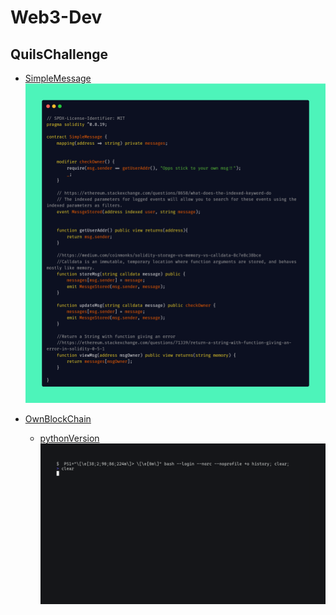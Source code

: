 # Web3-Dev

## QuilsChallenge
- [SimpleMessage](https://github.com/Aviksaikat/Web3-Dev/tree/main/QuilsChallenges/OwnBlockChain/SimpleMessage)
![](QuilsChallenges/SimpleMessage/carbon.png)

- [OwnBlockChain](https://github.com/Aviksaikat/Web3-Dev/tree/main/QuilsChallenges/OwnBlockChain/)
    - [pythonVersion](https://github.com/Aviksaikat/Web3-Dev/tree/main/QuilsChallenges/OwnBlockChain/python_version)
    ![](QuilsChallenges/OwnBlockChain/python_version/recording.gif)